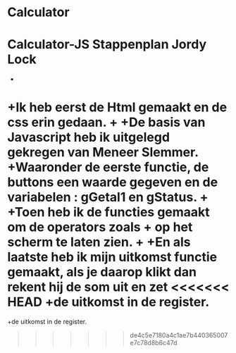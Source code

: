 # Calculator

# Calculator-JS Stappenplan Jordy Lock
 +
 +Ik heb eerst de Html gemaakt en de css erin gedaan.
 +
 +De basis van Javascript heb ik uitgelegd gekregen van Meneer Slemmer.
 +Waaronder de eerste functie, de buttons een waarde gegeven en de variabelen : gGetal1 en gStatus.
 +
 +Toen heb ik de functies gemaakt om de operators zoals + op het scherm te laten zien.
 +
 +En als laatste heb ik mijn uitkomst functie gemaakt, als je daarop klikt dan rekent hij de som uit en zet
<<<<<<< HEAD
 +de uitkomst in de register.
=======
 +de uitkomst in de register.
>>>>>>> de4c5e7180a4c1ae7b440365007e7c78d8b6c47d
